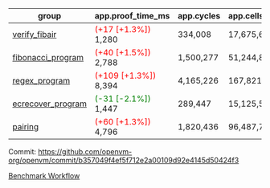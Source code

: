 | group | app.proof_time_ms | app.cycles | app.cells_used | leaf.proof_time_ms | leaf.cycles | leaf.cells_used |
| -- | -- | -- | -- | -- | -- | -- |
| [verify_fibair](https://github.com/openvm-org/openvm/blob/benchmark-results/benchmarks-pr/1539/verify_fibair-b357049f4ef5f712e2a00109d92e4145d50424f3.md) |<span style='color: red'>(+17 [+1.3%])</span> 1,280 |  334,008 |  17,675,690 |- | - | - |
| [fibonacci_program](https://github.com/openvm-org/openvm/blob/benchmark-results/benchmarks-pr/1539/fibonacci-b357049f4ef5f712e2a00109d92e4145d50424f3.md) |<span style='color: red'>(+40 [+1.5%])</span> 2,788 |  1,500,277 |  51,244,863 |- | - | - |
| [regex_program](https://github.com/openvm-org/openvm/blob/benchmark-results/benchmarks-pr/1539/regex-b357049f4ef5f712e2a00109d92e4145d50424f3.md) |<span style='color: red'>(+109 [+1.3%])</span> 8,394 |  4,165,226 |  167,821,872 |- | - | - |
| [ecrecover_program](https://github.com/openvm-org/openvm/blob/benchmark-results/benchmarks-pr/1539/ecrecover-b357049f4ef5f712e2a00109d92e4145d50424f3.md) |<span style='color: green'>(-31 [-2.1%])</span> 1,447 |  289,447 |  15,125,546 |- | - | - |
| [pairing](https://github.com/openvm-org/openvm/blob/benchmark-results/benchmarks-pr/1539/pairing-b357049f4ef5f712e2a00109d92e4145d50424f3.md) |<span style='color: red'>(+60 [+1.3%])</span> 4,796 |  1,820,436 |  96,487,767 |- | - | - |


Commit: https://github.com/openvm-org/openvm/commit/b357049f4ef5f712e2a00109d92e4145d50424f3

[Benchmark Workflow](https://github.com/openvm-org/openvm/actions/runs/14136382000)
